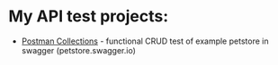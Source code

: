 # My API test projects: 
- [Postman Collections](https://github.com/fiszym/API_Testing/tree/1f537ea1339ffba1e0fa0556151693b046a2a0d4/Postman%20Collections) - functional CRUD test of example petstore in swagger (petstore.swagger.io)
